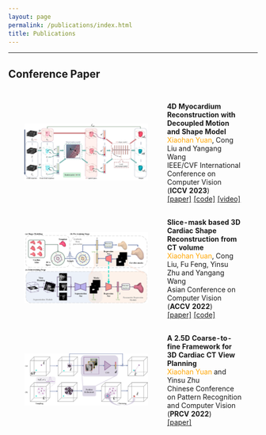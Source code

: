 ```yaml
---
layout: page
permalink: /publications/index.html
title: Publications
---
```


---
## Conference Paper
<head>
<style>
td:first-child {
    width: 250px; 
}
table {
    border-collapse: separate;
    border-spacing: 25px; /* 10px 是间距的大小，可以根据需要调整 */
}
</style>
</head>

<table>
  <!-- <colgroup>
    <col style="width: 250px;"> 
  </colgroup> -->
<tr><!-- ICCV23 -->
  <td style="text-align: center;"><img src="/images/publications/iccv23.jpg"></td>

  <td>
  <strong>4D Myocardium Reconstruction with Decoupled Motion and Shape Model</strong><br>
  <font color="orange">Xiaohan Yuan</font>, Cong Liu and Yangang Wang<br>IEEE/CVF International Conference on Computer Vision  (<strong>ICCV 2023</strong>)<br>
  <a href="https://arxiv.org/pdf/2308.14083.pdf" target="_blank">[paper]</a> <a href="https://github.com/yuan-xiaohan/4D-Myocardium-Reconstruction-with-Decoupled-Motion-and-Shape-Model" target="_blank">[code]</a> <a href="https://www.bilibili.com/video/BV1Q8411z7o8/?spm_id_from=888.80997.embed_other.whitelist&t=23" target="_blank">[video]</a>
  </td>
</tr>

<tr><!-- ACCV22 -->
  <td style="text-align: center;"><img src="/images/publications/accv22.png"></td>

  <td>
  <strong>Slice-mask based 3D Cardiac Shape Reconstruction from CT volume</strong><br>
  <font color="orange">Xiaohan Yuan</font>, Cong Liu, Fu Feng, Yinsu Zhu and Yangang Wang<br>Asian Conference on Computer Vision (<strong>ACCV 2022</strong>)<br>
  <a href="https://openaccess.thecvf.com/content/ACCV2022/papers/Yuan_Slice-mask_based_3D_Cardiac_Shape_Reconstruction_from_CT_volume_ACCV_2022_paper.pdf" target="_blank">[paper]</a> <a href="https://github.com/yuan-xiaohan/Slice-mask-based-3D-Cardiac-Shape-Reconstruction" target="_blank">[code]</a>
  </td>
</tr>

<tr><!-- PRCV22 -->
  <td><img src="/images/publications/prcv22.png"></td>
  
  <td>
  <strong>A 2.5D Coarse-to-fine Framework for 3D Cardiac CT View Planning</strong><br>
  <font color="orange">Xiaohan Yuan</font> and Yinsu Zhu<br> Chinese Conference on Pattern Recognition and Computer Vision (<strong>PRCV 2022</strong>)<br>
  <a href="https://link.springer.com/content/pdf/10.1007/978-3-031-18910-4_31.pdf" target="_blank">[paper]</a>
  </td>
</tr>

</table>
